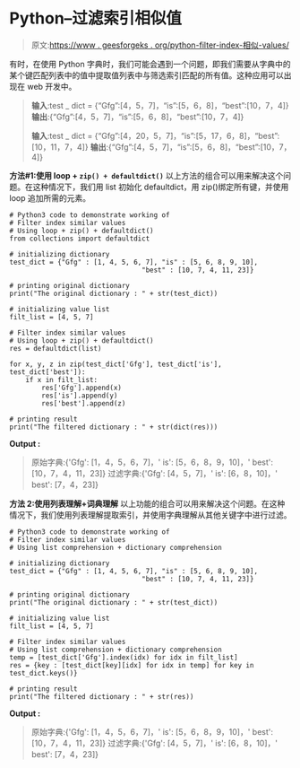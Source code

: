 # Python–过滤索引相似值

> 原文:[https://www . geesforgeks . org/python-filter-index-相似-values/](https://www.geeksforgeeks.org/python-filter-index-similar-values/)

有时，在使用 Python 字典时，我们可能会遇到一个问题，即我们需要从字典中的某个键匹配列表中的值中提取值列表中与筛选索引匹配的所有值。这种应用可以出现在 web 开发中。

> **输入**:test _ dict = {“Gfg”:[4，5，7]，“is”:[5，6，8]，“best”:[10，7，4]}
> **输出**:{“Gfg”:[4，5，7]，“is”:[5，6，8]，“best”:[10，7，4]}
> 
> **输入**:test _ dict = {“Gfg”:[4，20，5，7]，“is”:[5，17，6，8]，“best”:[10，11，7，4]}
> **输出**:{“Gfg”:[4，5，7]，“is”:[5，6，8]，“best”:[10，7，4]}

**方法#1:使用 loop + `zip() + defaultdict()`**
以上方法的组合可以用来解决这个问题。在这种情况下，我们用 list 初始化 defaultdict，用 zip()绑定所有键，并使用 loop 追加所需的元素。

```
# Python3 code to demonstrate working of 
# Filter index similar values
# Using loop + zip() + defaultdict()
from collections import defaultdict

# initializing dictionary
test_dict = {"Gfg" : [1, 4, 5, 6, 7], "is" : [5, 6, 8, 9, 10], 
                                 "best" : [10, 7, 4, 11, 23]}

# printing original dictionary
print("The original dictionary : " + str(test_dict))

# initializing value list 
filt_list = [4, 5, 7]

# Filter index similar values
# Using loop + zip() + defaultdict()
res = defaultdict(list)

for x, y, z in zip(test_dict['Gfg'], test_dict['is'], test_dict['best']):
    if x in filt_list:
        res['Gfg'].append(x)
        res['is'].append(y)
        res['best'].append(z)

# printing result 
print("The filtered dictionary : " + str(dict(res))) 
```

**Output :**

> 原始字典:{'Gfg': [1，4，5，6，7]，' is': [5，6，8，9，10]，' best': [10，7，4，11，23]}
> 过滤字典:{'Gfg': [4，5，7]，' is': [6，8，10]，' best': [7，4，23]}

**方法 2:使用列表理解+词典理解**
以上功能的组合可以用来解决这个问题。在这种情况下，我们使用列表理解提取索引，并使用字典理解从其他关键字中进行过滤。

```
# Python3 code to demonstrate working of 
# Filter index similar values
# Using list comprehension + dictionary comprehension

# initializing dictionary
test_dict = {"Gfg" : [1, 4, 5, 6, 7], "is" : [5, 6, 8, 9, 10], 
                                 "best" : [10, 7, 4, 11, 23]}

# printing original dictionary
print("The original dictionary : " + str(test_dict))

# initializing value list 
filt_list = [4, 5, 7]

# Filter index similar values
# Using list comprehension + dictionary comprehension
temp = [test_dict['Gfg'].index(idx) for idx in filt_list]
res = {key : [test_dict[key][idx] for idx in temp] for key in test_dict.keys()}

# printing result 
print("The filtered dictionary : " + str(res)) 
```

**Output :**

> 原始字典:{'Gfg': [1，4，5，6，7]，' is': [5，6，8，9，10]，' best': [10，7，4，11，23]}
> 过滤字典:{'Gfg': [4，5，7]，' is': [6，8，10]，' best': [7，4，23]}